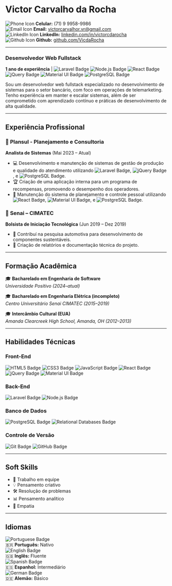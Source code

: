 # Victor Carvalho da Rocha

![Phone Icon](https://img.icons8.com/ios-filled/16/000000/phone.png) **Celular:** (71) 9 9958-9986  
![Email Icon](https://img.icons8.com/ios-filled/16/000000/email-open.png) **Email:** [victorcarvalhor.vr@gmail.com](mailto:victorcarvalhor.vr@gmail.com)  
![LinkedIn Icon](https://img.icons8.com/ios-filled/16/000000/linkedin.png) **LinkedIn:** [linkedin.com/in/victorcdarocha](https://www.linkedin.com/in/victorcdarocha)  
![Github Icon](https://img.icons8.com/ios-filled/16/000000/github.png) **Github:** [github.com/VicdaRocha](https://github.com/VicdaRocha)

---

### **Desenvolvedor Web Fullstack**

**1 ano de experiência** | ![Laravel Badge](https://img.shields.io/badge/-Laravel-red?logo=laravel) ![Node.js Badge](https://img.shields.io/badge/-Node.js-green?logo=node.js) ![React Badge](https://img.shields.io/badge/-React-blue?logo=react) ![jQuery Badge](https://img.shields.io/badge/-jQuery-blue?logo=jquery) ![Material UI Badge](https://img.shields.io/badge/-Material--UI-007FFF?logo=mui) ![PostgreSQL Badge](https://img.shields.io/badge/-PostgreSQL-blue?logo=postgresql)

Sou um desenvolvedor web fullstack especializado no desenvolvimento de sistemas para o setor bancário, com foco em operações de telemarketing. Tenho experiência em manter e escalar sistemas, além de ser comprometido com aprendizado contínuo e práticas de desenvolvimento de alta qualidade.

---

## **Experiência Profissional**

### 🏢 **Plansul - Planejamento e Consultoria**  
**Analista de Sistemas** (Mai 2023 – Atual)  
- 💻 Desenvolvimento e manutenção de sistemas de gestão de produção e qualidade do atendimento utilizando ![Laravel Badge](https://img.shields.io/badge/-Laravel-red?logo=laravel), ![jQuery Badge](https://img.shields.io/badge/-jQuery-blue?logo=jquery), e ![PostgreSQL Badge](https://img.shields.io/badge/-PostgreSQL-blue?logo=postgresql).
- 🏆 Criação de uma aplicação interna para um programa de recompensas, promovendo o desempenho dos operadores.
- 🔧 Manutenção do sistema de planejamento e controle pessoal utilizando ![React Badge](https://img.shields.io/badge/-React-blue?logo=react), ![Material UI Badge](https://img.shields.io/badge/-Material--UI-007FFF?logo=mui), e ![PostgreSQL Badge](https://img.shields.io/badge/-PostgreSQL-blue?logo=postgresql).

### 🏢 **Senai – CIMATEC**  
**Bolsista de Iniciação Tecnológica** (Jun 2019 – Dez 2019)  
- 🚗 Contribuí na pesquisa automotiva para desenvolvimento de componentes sustentáveis.
- 📝 Criação de relatórios e documentação técnica do projeto.

---

## **Formação Acadêmica**

🎓 **Bacharelado em Engenharia de Software**  
_Universidade Positivo (2024–atual)_

🎓 **Bacharelado em Engenharia Elétrica (incompleto)**  
_Centro Universitário Senai CIMATEC (2015–2019)_

🎓 **Intercâmbio Cultural (EUA)**  
_Amanda Clearcreek High School, Amanda, OH (2012–2013)_

---

## **Habilidades Técnicas**

### **Front-End**
![HTML5 Badge](https://img.shields.io/badge/-HTML5-orange?logo=html5) ![CSS3 Badge](https://img.shields.io/badge/-CSS3-blue?logo=css3) ![JavaScript Badge](https://img.shields.io/badge/-JavaScript-yellow?logo=javascript) ![React Badge](https://img.shields.io/badge/-React-blue?logo=react) ![jQuery Badge](https://img.shields.io/badge/-jQuery-blue?logo=jquery) ![Material UI Badge](https://img.shields.io/badge/-Material--UI-007FFF?logo=mui)

### **Back-End**
![Laravel Badge](https://img.shields.io/badge/-Laravel-red?logo=laravel) ![Node.js Badge](https://img.shields.io/badge/-Node.js-green?logo=node.js)

### **Banco de Dados**
![PostgreSQL Badge](https://img.shields.io/badge/-PostgreSQL-blue?logo=postgresql) ![Relational Databases Badge](https://img.shields.io/badge/-Banco_de_Dados_Relacional-9cf)

### **Controle de Versão**
![Git Badge](https://img.shields.io/badge/-Git-black?logo=git) ![GitHub Badge](https://img.shields.io/badge/-GitHub-black?logo=github)

---

## **Soft Skills**

- 🤝 Trabalho em equipe  
- 💡 Pensamento criativo  
- 🛠️ Resolução de problemas  
- 📊 Pensamento analítico  
- 💬 Empatia

---

## **Idiomas**

![Portuguese Badge](https://img.shields.io/badge/-Portuguese_Nativo-green)  
🇧🇷 **Português:** Nativo  
![English Badge](https://img.shields.io/badge/-English_Fluent-blue)  
🇬🇧 **Inglês:** Fluente  
![Spanish Badge](https://img.shields.io/badge/-Spanish_Intermediate-yellow)  
🇪🇸 **Espanhol:** Intermediário  
![German Badge](https://img.shields.io/badge/-German_Basic-lightgrey)  
🇩🇪 **Alemão:** Básico
